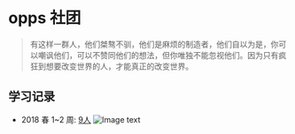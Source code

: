 # opps 社团
> 有这样一群人，他们桀骜不驯，他们是麻烦的制造者，他们自以为是，你可以嘲讽他们，可以不赞同他们的想法，但你唯独不能忽视他们。因为只有疯狂到想要改变世界的人，才能真正的改变世界。
## 学习记录
* 2018 春 1~2 周: [9人](./flags/2018-3-4.md)
![Image text](https://raw.githubusercontent.com/opps-SDU/main/master/src/zjm.png)

